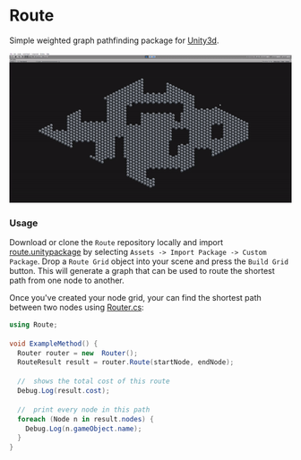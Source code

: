 # Route
Simple weighted graph pathfinding package for [Unity3d](http://unity3d.com).

![alt tag](https://github.com/adampassey/Route/raw/master/route-example.gif)

### Usage

Download or clone the `Route` repository locally and import [route.unitypackage](https://github.com/adampassey/Route/blob/master/route.unitypackage)
by selecting `Assets -> Import Package -> Custom Package`. Drop a `Route Grid` object into your scene and press the `Build Grid` button.
This will generate a graph that can be used to route the shortest path from one node to another.

Once you've created your node grid, your can find the shortest path between two nodes using
[Router.cs](https://github.com/adampassey/Route/blob/master/Assets/Route/Scripts/Router.cs):

```c#
using Route;

void ExampleMethod() {
  Router router = new  Router();
  RouteResult result = router.Route(startNode, endNode);

  //  shows the total cost of this route
  Debug.Log(result.cost);

  //  print every node in this path
  foreach (Node n in result.nodes) {
    Debug.Log(n.gameObject.name);
  }
}
```

